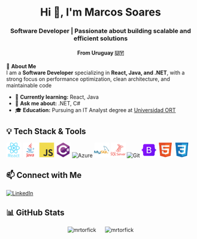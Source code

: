 <h1 align="center">Hi 👋, I'm Marcos Soares</h1>
<h3 align="center">Software Developer | Passionate about building scalable and efficient solutions</h3>
<h4 align="center">From Uruguay 🇺🇾</h4>

🎯 **About Me**  
I am a **Software Developer** specializing in **React, Java, and .NET**, with a strong focus on performance optimization, clean architecture, and maintainable code

- 🚀 **Currently learning:** React, Java  
- 💬 **Ask me about:** .NET, C# 
- 🎓 **Education:** Pursuing an IT Analyst degree at [Universidad ORT](https://www.ort.edu.uy/)  



## 💡 Tech Stack & Tools  
<p align="left">
  <img src="https://raw.githubusercontent.com/devicons/devicon/master/icons/react/react-original-wordmark.svg" alt="React" width="40" height="40"/> 
  <img src="https://github.com/devicons/devicon/blob/master/icons/java/java-original-wordmark.svg" alt="Java" width="40" height="40"/> 
  <img src="https://raw.githubusercontent.com/devicons/devicon/master/icons/javascript/javascript-original.svg" alt="JavaScript" width="40" height="40"/> 
  <img src="https://raw.githubusercontent.com/devicons/devicon/master/icons/csharp/csharp-original.svg" alt="C#" width="40" height="40"/> 
  <img src="https://www.vectorlogo.zone/logos/microsoft_azure/microsoft_azure-icon.svg" alt="Azure" width="40" height="40"/>
  <img src="https://raw.githubusercontent.com/devicons/devicon/master/icons/mysql/mysql-original-wordmark.svg" alt="MySQL" width="40" height="40"/> 
  <img src="https://github.com/devicons/devicon/blob/master/icons/microsoftsqlserver/microsoftsqlserver-plain-wordmark.svg" alt="SQL Server" width="40" height="40"/>
  <img src="https://www.vectorlogo.zone/logos/git-scm/git-scm-icon.svg" alt="Git" width="40" height="40"/>
  <img src="https://github.com/devicons/devicon/blob/master/icons/bootstrap/bootstrap-original.svg" alt="Bootstrap" width="40" height="40"/>
  <img src="https://github.com/devicons/devicon/blob/master/icons/html5/html5-original.svg" alt="HTML5" width="40" height="40"/>
  <img src="https://github.com/devicons/devicon/blob/master/icons/css3/css3-original.svg" alt="CSS3" width="40" height="40"/>
</p>

## 📫 Connect with Me  
<p align="left">
<a href="https://www.linkedin.com/in/marcossoares1/" target="blank">
  <img align="center" src="https://raw.githubusercontent.com/rahuldkjain/github-profile-readme-generator/master/src/images/icons/Social/linked-in-alt.svg" alt="LinkedIn" height="30" width="40" />
</a>
</p>



## 📊 GitHub Stats  
<p align="center">
  <img src="https://github-readme-stats.vercel.app/api/top-langs/?username=mrtorfick&theme=dark&show_icons=true&hide_border=true&layout=compact" alt="mrtorfick" style="display: inline-block; margin-right: 20px;" />
  <img src="https://github-readme-stats.vercel.app/api?username=mrtorfick&show_icons=true&theme=dark&locale=en" alt="mrtorfick" style="display: inline-block;" />
</p>




